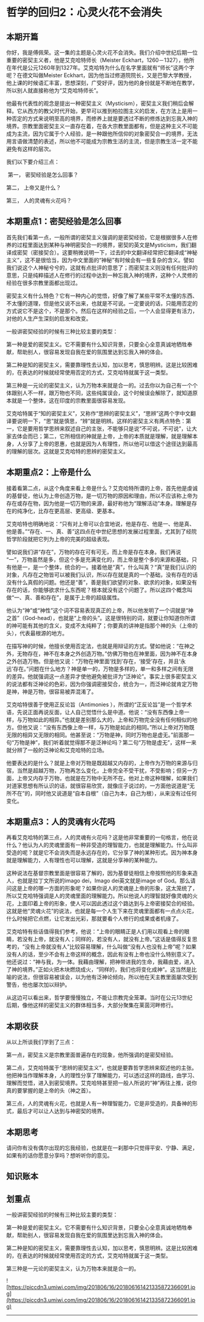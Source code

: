 # 哲学的回归2：心灵火花不会消失

## 本期开篇

你好，我是傅佩荣。这一集的主题是心灵火花不会消失。我们介绍中世纪后期一位重要的密契主义者，他是艾克哈特师长（Meister Eckhart，1260－1327），他所在年代是公元1260年到1327年。艾克哈特为什么在名字里面就有“师长”这两个字呢？在德文叫做Meister Eckhart，因为他当过修道院院长，又是巴黎大学教授，他上课的时候语汇丰富，思想深刻，广受好评，因为他的身份就是不断地在教学，所以别人就直接称他为“艾克哈特师长”。

他最有代表性的观念是提出一种密契主义（Mysticism），密契主义我们稍后会解释。它从西方的教父时代开始，更早可以推到柏拉图主义的启发，在方法上是用一种否定的方式来说明至高的境界，而修养上就是要透过不断的修炼达到忘我入神的境界。宗教里面密契主义一直存在着，在各大宗教里面都有，但是这种主义不可能成为主流，因为它属于个人经验，是一种跟他所信仰的对象密契合一的境界，无法用言语做清楚的表述，所以他不可能成为宗教生活的主流，但是宗教生活一定不能避免有这样的层次。

我们以下要介绍三点：

 第一， 密契经验是怎么回事？

第二， 上帝又是什么？

第三， 人的灵魂有火花吗？

## 本期重点1：密契经验是怎么回事

首先我们看第一点，一般所谓的密契主义强调的是密契经验，它是根据很多人在修养的过程里面达到某种与神明密契合一的境界，密契的英文是Mysticism，我们翻译成密契（密接契合）。这要稍微说明一下，过去的中文翻译经常把它翻译成“神秘主义”，这不是很恰当，因为中文里面的“神秘”有时候会有一些复杂的含义。譬如我们说这个人神秘兮兮的，这就有点批评的意思了；而密契主义则没有任何批评的意思，只是纯粹描述人在修行的过程中达到一种忘我入神的境界，这种个人灵修的经验在很多宗教里面都出现过。

密契主义有什么特色？它有一种内心的觉悟，好像了解了某些平常不太懂的东西、不太懂的道理，但是他又说不出来，也就是不可说。一定要说的话，只能用否定的方式说它不是这个，不是那个。然后在这样的经验之后，一个人会显得更有活力，对他的人生产生深刻的启发和改变。

一般讲密契经验的时候有三种比较主要的类型：

第一种是爱的密契主义。它不需要有什么知识背景，只要全心全意真诚地牺牲奉献，帮助别人，很容易发现自我在爱的氛围里达到忘我入神的体会。

第二种是知的密契主义，需要靠理性去认知，加以思考，慎思明辨。这是比较困难的，在表达的时候就经常使用否定的方式，艾克哈特就属于这一类型。

第三种是一元论的密契主义，认为万物本来就是合一的。过去你以为自己有一个个体跟别人不一样，跟万物也不同，这些纯属误会，这个时候误会解除了，就知道原本就是一个整体，这在印度的宗教里面很容易发现。

艾克哈特属于“知的密契主义”，又称作“思辨的密契主义”，“思辨”这两个字中文翻译要说明一下，“思”就是慎思，“辨”就是明辨。这样的密契主义有两点特色：第一，它是要用哲学思辨来叙述自己的主张，不能够只是说“不可说，不可说”，让大家去体会而已；第二，它所相信的神就是上帝，上帝的本质就是理解，就是理解本身，人分享了上帝的恩惠，也就是因为人有理性，所以他可以借这个途径达到最高的理解的层次。这就是艾克哈特的思辨的密契主义。

## 本期重点2：上帝是什么

接着看第二点，从这个角度来看上帝是什么？艾克哈特所谓的上帝，首先他是虔诚的基督徒，他认为上帝创造万物，是一切万物的原因和理由，所以不应该称上帝为存在或存在物，因为他是一切万物的来源，最好称他为“理解活动”本身。理解是存在的纯净化，比存在更高层、更高级、更基本。

艾克哈特也明确地说：“只有对上帝可以合宜地说，他是存在、他是一、他是真、他是善。”“存在、一、真、善”这四点在中世纪思想的发展过程里面，尤其到了经院哲学阶段就把它列为上帝的完美的超级表现。

譬如说我们讲“存在”，万物的存在可有可无，而上帝是存在本身。我们再说 “一”，万物虽然是多，但这个多是充满变化的，而上帝是整个多的来源和基础，只有他是一，是一个整体，统合的一。接着他是“真”，什么叫真？“真”是我们认识的对象，凡存在之物皆可以被我们认识，所以存在就是真的一个基础，没有存在的话没有什么真假的问题。他还是“善”，善是我们欲望的对象、欲求的对象，如果没有存在的话，你能够欲求什么东西呢？根本就没有这个问题了。所以这四个概念叫做“一、真、善和存在”，是属于上帝的超级属性。

他认为“神”或“神性”这个词不容易表现真正的上帝，所以他发明了一个词就是“神之首”（God-head），也就是“上帝的头”。这是很特别的词，就要让你知道你所谓的神可能有其他的含义，变成不太纯粹了；你要真的讲神是指那个神的头（上帝的头），代表最根源的地方。

在描写神的时候，他擅长使用否定法，也就是用辩证的方式。譬如他说：“在神之外，无物存在，神不在本身之外创造万物。”仿佛万物也在神里面，因为神不在本身之外创造万物。但是他又说：“万物在神里面‘找到’存在，‘接受’存在，并且‘永远’存在。”问题在什么地方？神是单一的，万物是多样的，单一和多样之间有无限的差异。他就强调这一点差异才使他避免被批评为“泛神论”。事实上很多密契主义的说法都有泛神论的色彩，因为你强调密接契合，统合为一，而泛神论就肯定万物是神，神是万物，很容易被弄混淆了。

艾克哈特很善于使用正反论旨（Antimonies ），所谓的“正反论旨”是一个哲学术语，先说正面再说反面，让人自己觉悟什么是中道。他说：“没有东西像上帝一样，与万物如此的相异。”也就是差别那么大的，上帝和万物完全没有任何相似的地方。但他又说：“没有东西像上帝一样，与万物是如此的相同。”所以上帝对万物既无限的相异又无限的相同。他甚至说：“万物是神，同时万物也是虚无。”前面那一句“万物是神”，我们听着就觉得那不是泛神论吗？第二句“万物是虚无”，这样一来就分辨了一般的泛神论和艾克哈特的立场。

他要表达的是什么？就是上帝对万物是既超越又内存的，上帝作为万物的来源与归宿，当然是超越万物，万物再怎么变化，上帝完全不受干扰，不受影响；但另一方面，上帝又内存于万物，也就是在万物中无所不在。他对上帝这种理解，如果我们对道家思想有所认识的话，就很容易欣赏，就像庄子说过的，一方面他说道是“无所不在”的，同时他又说道是“自本自根”（自己为本，自己为根），从来没有过任何变化。

## 本期重点3：人的灵魂有火花吗

再看艾克哈特的第三点，人的灵魂有火花吗？这是他非常重要的一句格言，他在说什么？他认为人的灵魂里面有一种非受造的理智能力，也就是理解能力。什么叫非受造的呢？就是它不会消失而是永远存在的，它分享了神的某种形式。因为神本身就是理解能力，人有理性也可以理解，这就是分享神的某种能力。

这种说法在基督宗教里面是很容易了解的，因为基督徒相信上帝按照他的形象来造人，也就是拉丁文所说的imago dei，Imago dei英文就是image of God。那么请问这是上帝的哪一方面的形象呢？如果你说人的灵魂是上帝的形象，这太笼统了，所以艾克哈特强调是人的灵魂里面的理解能力。所以他说人的理智就好像灵魂的火花，上面印着上帝的形象，使人可以因此透过这个路达到与上帝密接契合的经验。这就是他“灵魂火花”的说法，也就是每一个人生下来在灵魂里面都有一点点火花，什么时候把它点燃，让它发出光彩，那就要看个人修行的成果或者机缘了。

艾克哈特有些话值得我们参考，他说：“上帝的眼睛正是人们用以观看上帝的眼睛，若没有上帝，就没有人；同样的，若没有人，就没有上帝。”这话是值得反复思考的，“没有上帝就没有人”比较容易理解，什么叫做“没有人也没有上帝”呢？如果没有人的话，至少不会有上帝这样的概念，因此有没有上帝也没什么特别意义了。他还说过：“神与我，为一体。我藉由理解，把神带进我的生命，我藉由爱，进入了神的境界。”正如火把木块燃烧成火，“同样的，我们也将变化成神”。这当然是比喻的说法，但很容易被误会，以为他有泛神论倾向，所以他在天主教里面屡次受到警告，他也屡次加以辩护。

从这边可以看出来，哲学要慢慢独立，不能让宗教完全笼罩。当时在公元13世纪后期，像他这样的密契主义的群体相当多，大部分聚集在莱茵河畔修行。

## 本期收获

从以上所谈我们学到了三点：

第一点，密契主义是宗教里面普遍存在的现象，他所强调的是密契经验。

第二点，艾克哈特属于“思辨的密契主义”，也就是要靠哲学思辨来叙述他的主张。他把神当作理解本身，人的理性分享了理解能力，可以透过这样的路线，由学习、理解而觉悟，进入到密契境界。艾克哈特甚至把一般人所说的“神”再往上推，说你真的要掌握的是上帝的头（神之首）。

第三点，人的灵魂有火花，也就是人有一种理智能力，它是非受造的，具备神的形式，最后才可以让人达到与神密契的境界。

## 本期思考

请问你有没有偶尔出现的忘我经验，也就是在一刹那中只觉得平安、宁静、满足，如果有的话你愿意分享吗？想听听你的意见。

## 知识账本

## 划重点

一般讲密契经验的时候有三种比较主要的类型：

第一种是爱的密契主义。它不需要有什么知识背景，只要全心全意真诚地牺牲奉献，帮助别人，很容易发现自我在爱的氛围里达到忘我入神的体会。

第二种是知的密契主义，需要靠理性去认知，加以思考，慎思明辨。这是比较困难的，在表达的时候就经常使用否定的方式，艾克哈特就属于这一类型。

第三种是一元论的密契主义，认为万物本来就是合一的。

![https://piccdn3.umiwi.com/img/201806/16/201806161421335872366091.jpg](https://piccdn3.umiwi.com/img/201806/16/201806161421335872366091.jpg)

---
